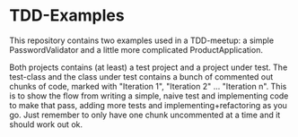 # TDD-Examples

This repository contains two examples used in a TDD-meetup: a simple PasswordValidator and a little more complicated ProductApplication.

Both projects contains (at least) a test project and a project under test. The test-class and the class under test contains a bunch of commented out chunks of code, marked with "Iteration 1", "Iteration 2" ... "Iteration n".
This is to show the flow from writing a simple, naive test and implementing code to make that pass, adding more tests and implementing+refactoring as you go. Just remember to only have one chunk uncommented at a time and it should work out ok.